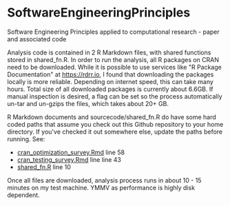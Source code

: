 # SoftwareEngineeringPrinciples

Software Engineering Principles applied to computational research - paper and associated code

Analysis code is contained in 2 R Markdown files, with shared functions stored in shared_fn.R. In order to run the analysis, all R packages on CRAN need to be downloaded. While it is possible to use services like "R Package Documentation" at https://rdrr.io, I found that downloading the packages locally is more reliable. Depending on internet speed, this can take many hours. Total size of all downloaded packages is currently about 6.6GB. If manual inspection is desired, a flag can be set so the process automatically un-tar and un-gzips the files, which takes about 20+ GB.

R Markdown documents and sourcecode/shared_fn.R do have some hard coded paths that assume you check out this Github repository to your home directory. If you've checked it out somewhere else, update the paths before running. See:

* [cran_optimization_survey.Rmd](sourcecode/cran_optimization_survey.Rmd) line 58
* [cran_testing_survey.Rmd](sourcecode/cran_testing_survey.Rmd) line line 43
* [shared_fn.R](sourcecode/shared_fn.R) line 10

Once all files are downloaded, analysis process runs in about 10 - 15 minutes on my test machine. YMMV as performance is highly disk dependent.
